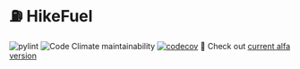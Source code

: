 # ⛽ HikeFuel
![pylint](https://img.shields.io/badge/PyLint%20API-10.00-brightgreen?logo=python&logoColor=white)
![Code Climate maintainability](https://img.shields.io/codeclimate/maintainability-percentage/torrua/ration_api?style=flat&logo=codeclimate&label=Maintainability)
[![codecov](https://codecov.io/github/torrua/ration_api/graph/badge.svg?token=HMAAB6JBCU)](https://codecov.io/github/torrua/ration_api)
🎒 Check out [current alfa version](https://fuel-hike-torrua-06d2d937.koyeb.app/)